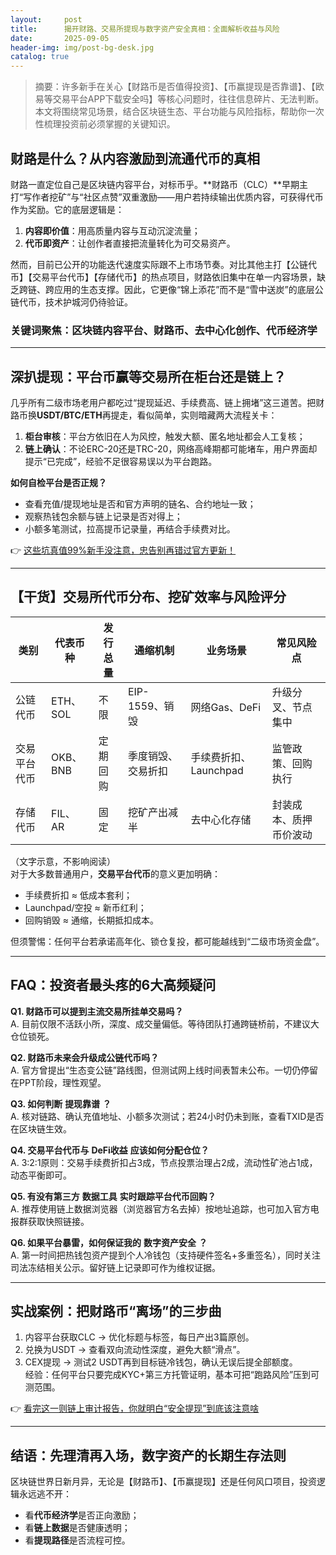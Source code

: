 ```yaml
---
layout:     post
title:      揭开财路、交易所提现与数字资产安全真相：全面解析收益与风险
date:       2025-09-05
header-img: img/post-bg-desk.jpg
catalog: true
---
```


> 摘要：许多新手在关心【财路币是否值得投资】、【币赢提现是否靠谱】、【欧易等交易平台APP下载安全吗】等核心问题时，往往信息碎片、无法判断。本文将围绕常见场景，结合区块链生态、平台功能与风险指标，帮助你一次性梳理投资前必须掌握的关键知识。

## 财路是什么？从内容激励到流通代币的真相

财路一直定位自己是区块链内容平台，对标币乎。**财路币（CLC）**早期主打“写作者挖矿”与“社区点赞”双重激励——用户若持续输出优质内容，可获得代币作为奖励。它的底层逻辑是：  
1. **内容即价值**：用高质量内容与互动沉淀流量；  
2. **代币即资产**：让创作者直接把流量转化为可交易资产。  

然而，目前已公开的功能迭代速度实际跟不上市场节奏。对比其他主打【公链代币】【交易平台代币】【存储代币】的热点项目，财路依旧集中在单一内容场景，缺乏跨链、跨应用的生态支撑。因此，它更像“锦上添花”而不是“雪中送炭”的底层公链代币，技术护城河仍待验证。

### 关键词聚焦：区块链内容平台、财路币、去中心化创作、代币经济学

---

## 深扒提现：平台币赢等交易所在柜台还是链上？

几乎所有二级市场老用户都吃过“提现延迟、手续费高、链上拥堵”这三道苦。把财路币换**USDT/BTC/ETH**再提走，看似简单，实则暗藏两大流程关卡：

1. **柜台审核**：平台方依旧在人为风控，触发大额、匿名地址都会人工复核；  
2. **链上确认**：不论ERC-20还是TRC-20，网络高峰期都可能堵车，用户界面却提示“已完成”，经验不足很容易误以为平台跑路。  

**如何自检平台是否正规？**  
- 查看充值/提现地址是否和官方声明的链名、合约地址一致；  
- 观察热钱包余额与链上记录是否对得上；  
- 小额多笔测试，拉高提币记录量，再结合手续费对比。

👉 [这些坑真值99%新手没注意，忠告别再错过官方更新！](https://okxdog.com/)

---

## 【干货】交易所代币分布、挖矿效率与风险评分

| 类别         | 代表币种   | 发行总量 | 通缩机制           | 业务场景          | 常见风险点            |
|--------------|------------|----------|--------------------|-------------------|-----------------------|
| 公链代币     | ETH、SOL   | 不限     | EIP-1559、销毁     | 网络Gas、DeFi     | 升级分叉、节点集中    |
| 交易平台代币 | OKB、BNB   | 定期回购 | 季度销毁、交易折扣 | 手续费折扣、Launchpad | 监管政策、回购执行    |
| 存储代币     | FIL、AR    | 固定     | 挖矿产出减半       | 去中心化存储      | 封装成本、质押币价波动|

（文字示意，不影响阅读）  
对于大多数普通用户，**交易平台代币**的意义更加明确：  
- 手续费折扣 ≈ 低成本套利；  
- Launchpad/空投 ≈ 新币红利；  
- 回购销毁 ≈ 通缩，长期抵扣成本。  

但须警惕：任何平台若承诺高年化、锁仓复投，都可能越线到“二级市场资金盘”。

---

## FAQ：投资者最头疼的6大高频疑问

**Q1. 财路币可以提到主流交易所挂单交易吗？**  
A. 目前仅限不活跃小所，深度、成交量偏低。等待团队打通跨链桥前，不建议大仓位锁死。

**Q2. 财路币未来会升级成公链代币吗？**  
A. 官方曾提出“生态变公链”路线图，但测试网上线时间表暂未公布。一切仍停留在PPT阶段，理性观望。

**Q3. 如何判断** **提现靠谱** **？**  
A. 核对链路、确认充值地址、小额多次测试；若24小时仍未到账，查看TXID是否在区块链生效。

**Q4. 交易平台代币与** **DeFi收益** **应该如何分配仓位？**  
A. 3:2:1原则：交易手续费折扣占3成，节点投票治理占2成，流动性矿池占1成，动态平衡即可。

**Q5. 有没有第三方** **数据工具** **实时跟踪平台代币回购？**  
A. 推荐使用链上数据浏览器（浏览器官方名去掉）按地址追踪，也可加入官方电报群获取快照链接。

**Q6. 如果平台暴雷，如何保证我的** **数字资产安全** **？**  
A. 第一时间把热钱包资产提到个人冷钱包（支持硬件签名+多重签名），同时关注司法冻结相关公示。留好链上记录即可作为维权证据。

---

## 实战案例：把财路币“离场”的三步曲

1. 内容平台获取CLC → 优化标题与标签，每日产出3篇原创。  
2. 兑换为USDT → 查看双向流动性深度，避免大额“滑点”。  
3. CEX提现 → 测试2 USDT再到目标链冷钱包，确认无误后提全部额度。  
经验：任何平台只要完成KYC+第三方托管证明，基本可把“跑路风险”压到可测范围。

👉 [看完这一则链上审计报告，你就明白“安全提现”到底该注意啥](https://okxdog.com/)

---

## 结语：先理清再入场，数字资产的长期生存法则

区块链世界日新月异，无论是【财路币】、【币赢提现】还是任何风口项目，投资逻辑永远逃不开：  
- 看**代币经济学**是否正向激励；  
- 看**链上数据**是否健康透明；  
- 看**提现路径**是否流程可控。